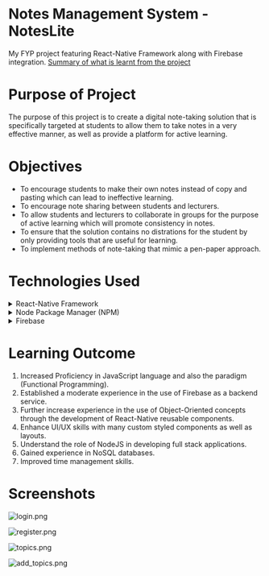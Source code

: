 # Notes Management System - NotesLite
My FYP project featuring React-Native Framework along with Firebase integration.
[Summary of what is learnt from the project](https://github.com/Mars-Aaron/-FYP-March2020/blob/master/README.md#learning-outcome)

# Purpose of Project
The purpose of this project is to create a digital note-taking solution that is specifically targeted at students to allow them to take notes in a very effective manner, as well as provide a platform for active learning.

# Objectives
  * To encourage students to make their own notes instead of copy and pasting which can lead to ineffective learning.
  * To encourage note sharing between students and lecturers.
  * To allow students and lecturers to collaborate in groups for the purpose of active learning which will promote consistency in notes.
  * To ensure that the solution contains no distrations for the student by only providing tools that are useful for learning.
  * To implement methods of note-taking that mimic a pen-paper approach.

# Technologies Used
<details>
  <summary>React-Native Framework</summary>
  
  ##### What?
  React-Native is a mobile application framework that is meant to unify the development process of user interfaces for both iOS, Android using solely JavaScript. It provides an engine that is capable of converting the components created in React-Native to the corresponding component in the native platform, for example a button created in React Native will render differently when installed on iOS and Android.
  
  ##### Why?
  1. Interest (Cross-Compatibility): React-Native is a framework that introduced me to the concept of cross-compatible mobile application development. Hence, I was quick to try to understand more about it.
  2. Component-based: React-Native is a component-based UI development framework, which means that components that I create are highly reusable.
  3. Interest (JavaScript): The first encounter with JavaScript was during internship, which was very interesting to use and had the potential of creating full stack applications with the least amount of effort.
  4. Metro: Metro is react-native package bundler which uses nodejs (a serverside javascript runtime environment). This automatically means that React-Native supports NodeJs and hence, have access to the huge list of repositories available on NPM. A lot of the third party plugins required can be installed from NPM which simplifies the development process by a huge margin.

</details>

<details>
  <summary>Node Package Manager (NPM)</summary>
  
  ##### What?
  It is a package manager for NodeJS which has access to over 350,000 third party packages. It can be access via the operating system's terminal (Terminal for MacOS and CMD for Windows) with the 'npm' command.
  
  ##### Why?
  NPM provides a huge list of open-sourced JavaScript libraries. A lot of the third party plugins required in the project such as Firebase integration module can be installed from NPM which simplifies the development process by a huge margin.
  
</details>

<details>
  <summary>Firebase</summary>
  
  ##### What?
  Firebase is Google's take on a Cloud platform for developers which also acts as a Backend-as-a-Service Provider that provides a platform for both Mobile and Web development projects.
  
  ##### Why?
  Developing a Mobile Application complete with a hosted backend can be a complex and potentially expensive process. As a Student, it is important to find a cost effective solution. Fortunately enough, is able to provide an entire backend service for the mobile application with no cost at all granted though it is limited in terms of vertical scalability.
  
  ##### What I needed from Firebase
  1. Firebase Authentication: Security and Privacy is a feature that is enabled in NotesLite. Implementing an authentication service that is secure can be quite difficult. Firebase is used here to simplify the process of both user registration and user authentication using email and password. On top of that, if there is a need to expand to social network integration with the application, Firebase also allows for social network authentication with minimal effort.
  2. Firebase Cloud Firestore: Firebase also provides two very good options for storing application data which is the Firebase Realtime Database and the Cloud Firestore, both of which satisfies the requirements of the project's data structure. Compared to using SQL Server which was initially an option, Cloud Firestore is a more effort efficient option as it is able to handle concurrent reads and writes which is prevalent in the application as it has collaborative features. In SQL Server, solutions will need to be developed to handle concurrent transactions. By using Cloud Firestore, developer will only need to worry about the data structure.
  3. Firebase Cloud Storage: User generated content such as profile pictures and document uploads needs to be stored somewhere as Cloud Firestore does not support blob data types. Firebase provides a service for that in the form of Cloud Storage which stores user generated content which will return a uri to be stored in firestore in place of the profile pictures and documents.

</details>

# Learning Outcome
1. Increased Proficiency in JavaScript language and also the paradigm (Functional Programming).
2. Established a moderate experience in the use of Firebase as a backend service.
3. Further increase experience in the use of Object-Oriented concepts through the development of React-Native reusable components.
4. Enhance UI/UX skills with many custom styled components as well as layouts.
5. Understand the role of NodeJS in developing full stack applications.
6. Gained experience in NoSQL databases.
7. Improved time management skills.

# Screenshots

![login.png](https://firebasestorage.googleapis.com/v0/b/noteslite-40854.appspot.com/o/Login.png?alt=media&token=246626f0-0bb4-4985-a287-cf76ed1fcd92 "Login View")

![register.png](https://firebasestorage.googleapis.com/v0/b/noteslite-40854.appspot.com/o/Register.png?alt=media&token=c6e46908-1edd-412a-ad4f-348cb1bc9cca "Register View")

![topics.png](https://firebasestorage.googleapis.com/v0/b/noteslite-40854.appspot.com/o/Topics.png?alt=media&token=6aa0b24c-ab19-4410-b92c-24d30a4ac223 "Topics List View")

![add_topics.png](https://firebasestorage.googleapis.com/v0/b/noteslite-40854.appspot.com/o/Add%20Topics.png?alt=media&token=3a5d0391-fc80-468a-a825-76c9b719252b "Add Topic View")
